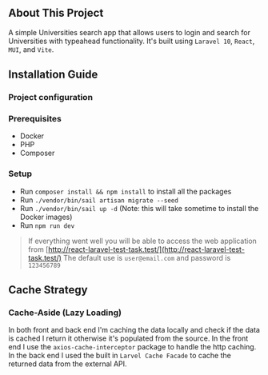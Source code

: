 ## About This Project

A simple Universities search app that allows users to login and search for Universities with typeahead functionality.
It's built using `Laravel 10`, `React`, `MUI`, and `Vite`.

## Installation Guide
### Project configuration

### Prerequisites

- Docker
- PHP
- Composer

### Setup
- Run `composer install && npm install` to install all the packages
- Run `./vendor/bin/sail artisan migrate --seed`
- Run `./vendor/bin/sail up -d` (Note: this will take sometime to install the Docker images)
- Run `npm run dev`
  
> If everything went well you will be able to access the web application from [http://react-laravel-test-task.test/](http://react-laravel-test-task.test/)
> The default use is `user@email.com` and password is `123456789`

## Cache Strategy
### Cache-Aside (Lazy Loading)
In both front and back end I'm caching the data locally and check if the data is cached I return it otherwise it's populated from the source.
In the front end I use the `axios-cache-interceptor` package to handle the http caching. In the back end I used the built in `Larvel Cache Facade` to cache the returned data from the external API.